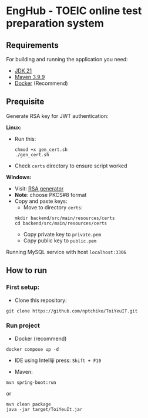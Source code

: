

# EngHub - TOEIC online test preparation system 
## Requirements

For building and running the application you need:

- [JDK 21](https://www.oracle.com/java/technologies/downloads/#java21)
- [Maven 3.9.9](https://maven.apache.org)
- [Docker](https://www.docker.com/) (Recommend)

## Prequisite
Generate RSA key for JWT authentication:

**Linux:**
  - Run this:
     ```shell
     chmod +x gen_cert.sh
     ./gen_cert.sh
     ```
  - Check `certs` directory to ensure script worked

**Windows:**
- Visit: [RSA generator](https://emn178.github.io/online-tools/rsa/key-generator/)
- **Note**: choose PKCS#8 format
- Copy and paste keys:
  + Move to directory `certs`:
   ```shell
   mkdir backend/src/main/resources/certs
   cd backend/src/main/resources/certs
   ```
  + Copy private key to `private.pem`
  + Copy public key to `public.pem`

Running MySQL service with host `localhost:3306`

## How to run
### First setup:
  - Clone this repository:
  ```shell
  git clone https://github.com/nptchiko/ToiYeuIT.git
  ```
### Run project
  - Docker (recommend)
  ```shell
  docker compose up -d
  ```

  - IDE using Intelliji
  press: `Shift + F10`

  - Maven:
  ```shell
  mvn spring-boot:run
  ```
  or
  ```shell
  mvn clean package
  java -jar target/ToiYeuIt.jar
  ```
